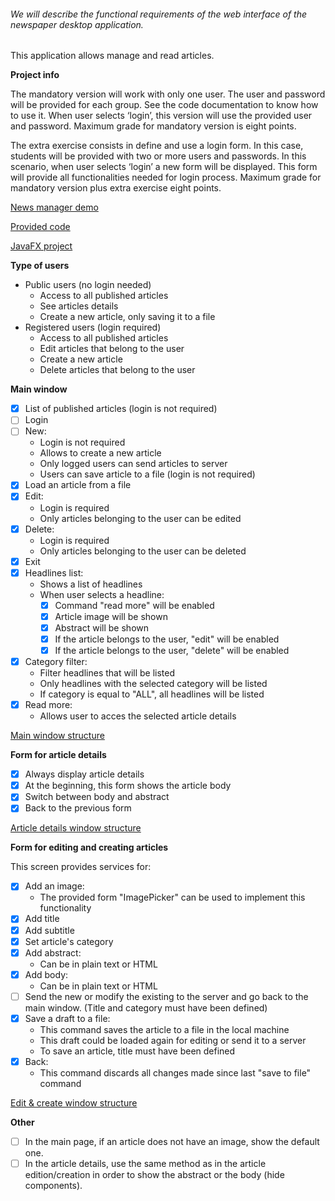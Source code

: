 ###### We will describe the functional requirements of the web interface of the newspaper desktop application.

This application allows manage and read articles.

**Project info**

The mandatory version will work with only one user. The user and password will be provided for each group. See the code documentation to know how to use it. When user selects ‘login’, this version will use the provided user and password. Maximum grade for mandatory version is eight points.

The extra exercise consists in define and use a login form. In this case, students will be provided with two or more users and passwords. In this scenario, when user selects ‘login’ a new form will be displayed. This form will provide all functionalities needed for login process. Maximum grade for mandatory version plus extra exercise eight points.

[News manager demo](https://web.microsoftstream.com/video/41cf1813-3f3a-47a1-9f56-b63c0696a6c7)

[Provided code](https://web.microsoftstream.com/video/7b42b2a5-fbcd-41b5-b9b0-1f61b9db73ef)

[JavaFX project](https://web.microsoftstream.com/video/bcb95dca-56d9-4ee4-8165-8a3288d89087)

**Type of users**
- Public users (no login needed)
    - Access to all published articles
    - See articles details
    - Create a new article, only saving it to a file
- Registered users (login required)
    - Access to all published articles
    - Edit articles that belong to the user
    - Create a new article
    - Delete articles that belong to the user
  
  
**Main window**
- [x] List of published articles (login is not required)
- [ ] Login
- [ ] New:
    - Login is not required
    - Allows to create a new article
    - Only logged users can send articles to server
    - Users can save article to a file (login is not required)
- [x] Load an article from a file
- [x] Edit:
    - Login is required
    - Only articles belonging to the user can be edited
- [x] Delete:
    - Login is required
    - Only articles belonging to the user can be deleted
- [x] Exit
- [x] Headlines list:
    - Shows a list of headlines
    - When user selects a headline:
        - [x] Command "read more" will be enabled
        - [x] Article image will be shown
        - [x] Abstract will be shown
        - [x] If the article belongs to the user, "edit" will be enabled
        - [x] If the article belongs to the user, "delete" will be enabled
- [x] Category filter:
    - Filter headlines that will be listed 
    - Only headlines with the selected category will be listed
    - If category is equal to "ALL", all headlines will be listed
- [x] Read more:
    - Allows user to acces the selected article details
    
[Main window structure](resources/images/git/main-window.PNG)

**Form for article details**
- [x] Always display article details
- [x] At the beginning, this form shows the article body
- [x] Switch between body and abstract
- [x] Back to the previous form

[Article details window structure](resources/images/git/article-details.PNG)

**Form for editing and creating articles**

This screen provides services for:
- [x] Add an image:
    - The provided form "ImagePicker" can be used to implement this functionality
- [x] Add title
- [x] Add subtitle
- [x] Set article's category
- [x] Add abstract:
    - Can be in plain text or HTML
- [x] Add body:
    - Can be in plain text or HTML
- [ ] Send the new or modify the existing to the server and go back to the main window. (Title and category must have been defined)
- [x] Save a draft to a file:
    - This command saves the article to a file in the local machine
    - This draft could be loaded again for editing or send it to a server
    - To save an article, title must have been defined
- [x] Back:
    - This command discards all changes made since last "save to file" command
    
[Edit & create window structure](resources/images/git/edit-and-create-news.PNG)

**Other**
- [ ] In the main page, if an article does not have an image, show the default one. 
- [ ] In the article details, use the same method as in the article edition/creation in order to show the abstract or the body (hide components).
